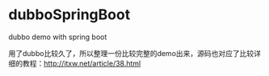 # dubboSpringBoot
dubbo demo with spring boot

用了dubbo比较久了，所以整理一份比较完整的demo出来，源码也对应了比较详细的教程：http://itxw.net/article/38.html
